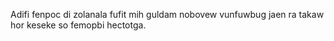 Adifi fenpoc di zolanala fufit mih guldam nobovew vunfuwbug jaen ra takaw hor keseke so femopbi hectotga.
